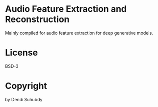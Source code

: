 # Audio Feature Extraction and Reconstruction

Mainly compiled for audio feature extraction for deep generative models.

# License

BSD-3

# Copyright

by Dendi Suhubdy
